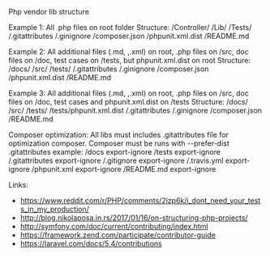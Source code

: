 Php vendor lib structure

Example 1:
All .php files on root folder
Structure:
    /Controller/
    /Lib/
    /Tests/
    /.gitattributes
    /.ginignore
    /composer.json
    /phpunit.xml.dist
    /README.md

Example 2:
All additional files (.md, ,.xml) on root, .php files on /src, doc files on /doc, test cases on /tests, but phpunit.xml.dist on root
Structure:
    /docs/
    /src/
    /tests/
    /.gitattributes
    /.ginignore
    /composer.json
    /phpunit.xml.dist
    /README.md

Example 3:
All additional files (.md, ,.xml) on root, .php files on /src, doc files on /doc, test cases and phpunit.xml.dist on /tests
Structure:
    /docs/
    /src/
    /tests/
    /tests/phpunit.xml.dist
    /.gitattributes
    /.ginignore
    /composer.json
    /README.md

Composer optimization:
    All libs must includes .gitattributes file for optimization composer.
    Composer must be runs with --prefer-dist
    .gitattributes example:
        /docs               export-ignore
        /tests              export-ignore
        /.gitattributes     export-ignore
        /.gitignore         export-ignore
        /.travis.yml        export-ignore
        /phpunit.xml        export-ignore
        /README.md          export-ignore


Links:
* https://www.reddit.com/r/PHP/comments/2jzp6k/i_dont_need_your_tests_in_my_production/
* http://blog.nikolaposa.in.rs/2017/01/16/on-structuring-php-projects/
* http://symfony.com/doc/current/contributing/index.html
* https://framework.zend.com/participate/contributor-guide
* https://laravel.com/docs/5.4/contributions